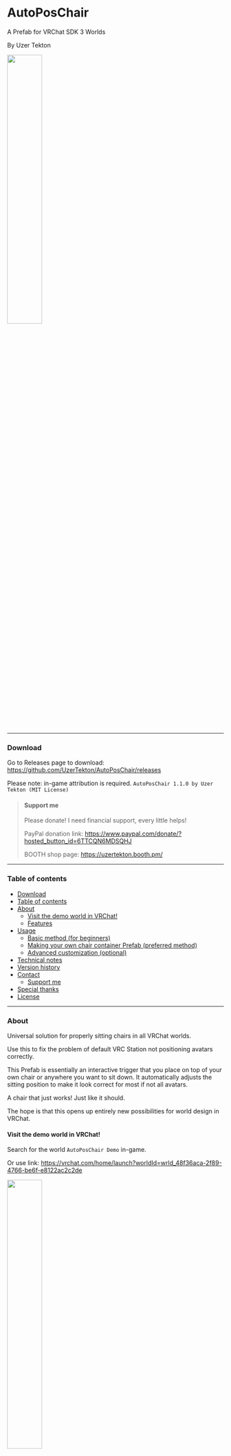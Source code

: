 # **AutoPosChair**

A Prefab for VRChat SDK 3 Worlds

By Uzer Tekton

<img src="images/20250227-QuickTest.gif" width=40% height=40%>


------------------------------------------------------------------------

### Download

Go to Releases page to download: https://github.com/UzerTekton/AutoPosChair/releases

Please note: in-game attribution is required. `AutoPosChair 1.1.0 by Uzer Tekton (MIT License)`

>#### Support me
>
>Please donate! I need financial support, every little helps!
>
>PayPal donation link: https://www.paypal.com/donate/?hosted_button_id=6TTCQN6MDSQHJ
>
>BOOTH shop page: https://uzertekton.booth.pm/


------------------------------------------------------------------------

### Table of contents

- [Download](#download)
- [Table of contents](#table-of-contents)
- [About](#about)
  - [Visit the demo world in VRChat!](#visit-the-demo-world-in-vrchat)
  - [Features](#features)
- [Usage](#usage)
  - [Basic method (for beginners)](#basic-method-for-beginners)
  - [Making your own chair container Prefab (preferred method)](#making-your-own-chair-container-prefab-preferred-method)
  - [Advanced customization (optional)](#advanced-customization-optional)
- [Technical notes](#technical-notes)
- [Version history](#version-history)
- [Contact](#contact)
  - [Support me](#support-me)
- [Special thanks](#special-thanks)
- [License](#license)


------------------------------------------------------------------------

### About

Universal solution for properly sitting chairs in all VRChat worlds.

Use this to fix the problem of default VRC Station not positioning avatars correctly.

This Prefab is essentially an interactive trigger that you place on top of your own chair or anywhere you want to sit down. It automatically adjusts the sitting position to make it look correct for most if not all avatars.

A chair that just works! Just like it should.

The hope is that this opens up entirely new possibilities for world design in VRChat.


#### Visit the demo world in VRChat!

Search for the world `AutoPosChair Demo` in-game.

Or use link: https://vrchat.com/home/launch?worldId=wrld_48f36aca-2f89-4766-be6f-e8122ac2c2de

<img src="images/20250227-World.png" width=40% height=40%>


#### Features

- Easy to use, all you need to do is place an instance of the Prefab on top of your own chair model.
- One chair fits all avatars:
  - All heights and sizes and body proportions
  - Different sitting poses (e.g. cross-legged)
  - Strange avatars with no legs or non-proportional legs
- The chair works in all situations:
  - Changing avatar while seated
  - Changing avatar height while seated
  - Rotated chair of any angle in world space
  - Scaled chair of any scale in world space
  - In a VRC Pickup e.g. being thrown
  - In a moving object e.g. a vehicle
- Other features:
  - Works in VR
  - Custom proximity detection to prevent entering chair from afar
  - Minimal performance impact, even with large number of chairs
  - Minimal network usage
  - Works with avatar culling
  - Works with late joiners
  - Smooth adjustment motion
  - In-game error log output
  - Fully commented Udon Graph


------------------------------------------------------------------------

### Usage

<img src="images/20250227-Usage.png" width=40% height=40%>

Visit the demo world for a visual guide! Search for the world `AutoPosChair Demo` in-game.

- Prerequisite: Have VRChat SDK 3 installed. Use VCC to install if in doubt.
- Import the package (drag and drop into your Assets window). You will need:
```
AutoPosChair (Prefab)
AutoPosChairCalibrator (Udon Graph)
AutoPosChairProximityChecker (Udon Graph)
```
- Put these somewhere in your Assets folder, e.g. inside `Assets/Prefabs/AutoPosChair/`


#### Basic method (for beginners)

- Use this method only if you want something done quickly and easily, and only for a few chairs. The preferred method is to put it inside your own Prefab (see later section).
- Drag and drop an instance of the Prefab `AutoPosChair` into your scene, then position it on top of your chair seat.
    - By default, the pivot position of the Prefab is the center point of a 40 x 40 cm area on your sitting surface (such as a chair seat). Therefore the Prefab position should be 0.2 m horizontally offset backwards from the front edge of your chair.
    - The Prefab height position (Y) is the height of your sitting surface from the floor, a height of 0.5 m (typical for a dining chair) is a good starting point.
    - You don't need to be super precise. You can just eyeball it and then adjust the position if necessary.
- Load up the game and it should work now.


#### Making your own chair container Prefab (preferred method)

- Use this method to maintain consistency across all chairs of the same type.
- The basic idea is to make a Prefab with have an empty GameObject as parent, and put your own chair model and AutoPosChair alongside each other inside it.
- Avoid non-uniform scaling. While it could still work, Unity does not like non-uniform scaling with rotations and it may create unpredictable results.
- Avoid changing the internal hierarchy of the Prefab because it may create unpredictable results.
- An example using the recommended structure:
```
YourDiningChair (Your own Prefab, empty GameObject, zero transform and uniform scale.)
├── YourDiningChairModel (Your own chair model.)
└── AutoPosChair (Positioned above the seating surface.)
```
-  Once you have made such a Prefab, you can then place any number of instances of this chair into your world.


#### Advanced customization (optional)

- This can be done either via Instance Overrides inside a chair Prefab (e.g. just start changing things inside YourDiningChair), or Prefab Variants if you are managing many different types of chairs with some shared Overrides between types.
- Modify the children objects inside `AutoPosChair` to customize your chair.
  - `BoxForInteraction`: You can change the interaction trigger to any shape you want by changing the Box Collider component. Default a 40 x 40 x 10 cm box.
    - For example, to make the whole chair clickable, replacing the Box Collider with a chair shaped Mesh Collider (and add a Mesh Renderer) as the trigger. It is recommended to keep `AutoPosChair` independent from the actual chair model, and use a duplicate Mesh Collider (and Mesh Filter) as the trigger. This is because:
      - Objects marked as static will not get highlighted when mouseover. But objects not marked as static will not get baked lighting. Best keep them independent.
      - If you place any other object (such as the chair model) as a child under `BoxForInteraction`, the whole chair would get highlighted when mouseover (unless marked as static), while only the invisible box is clickable, which is visually inconsistent and confusing.
  - `SphereForProximityCheck`: You can adjust how far away you want the chair to become interactable. Default 2 m radius.
  - `StationEnter`: No need to touch this, this is controlled by the script.
  - `StationExit`: You can position this to a more sensible place for your particular chair, for example on the floor on the left or right side of a booth seating or dining chair (IRL you wouldn't stand on the table), or behind the chair if you are sitting on a cliff (to prevent falling).
  - `TargetChairEdge`: This is the reference position the script looks at for calculations. You can adjust its local position (but not local rotation) to precisely align with the edge of whatever surface you are sitting on. This will affect the final sitting position.
    - When placed correctly, `TargetChairEdge` Z axis should point in the direction the chair is facing. Y axis should be perpendicular (upwards) to the seating surface. X axis should align with the actual chair edge.
    - `TargetChairEdge` local rotations must be 0,0,0 for calibration to work properly. If you want a rotated chair, you can rotate the parent objects (`AutoPosChair` or its parents), but not the `TargetChairEdge` itself locally.


------------------------------------------------------------------------

### Technical notes

<img src="images/20250227-Technical.png" width=40% height=40%>

- Made with Udon Graph in Unity 2022.3.22f1 with VRChat SDK Worlds 3.7.5
- The underlying principle is similar to UdonCalibratingChairs 4.0 by Superbstingray, but with a completely new algorithm and calibration process.
- The basic idea is adjusting the position of the StationEnter, so that the avatar looks like it is sitting correctly while inside the VRC Station.
- The transform calculation is based on the front edge of the chair.
  - The script estimates there the chair edge should be by taking into account an assumed thigh thickness ratio and overhang ratio in relation to the UpperLeg bones lengths. The default ratios are tested to look correct for most avatars.
  - The transform method keeps the player perfectly centered from left to right (i.e. no X axis or sideways movement).
- Calibration cycles loop until the transform is completed within a tolerance distance, with a safety timeout period (default 10 seconds).
- The calibration only runs when someone sits down, so there is minimal performance impact, even with a large number of chairs.
- The only network usage is one final sync of the final position fired by the sitting down player when their own calibration is completed. This allows late joiners to use the most accurate results from the owner (who had already completed calibration prior), and for avatars beyond the culling distance to update position correctly using owner's data, because Udon cannot detect whether an avatar is culled (by culling distance), and calibrating with a culled avatar will create inaccurate results.
  - The alternative strategy of doing everything locally (such as the case of UCC 4.0) requires waiting for the remote player to get within a certain range before calibrating. However, there is no way in Udon to tell whether an avatar is culled, nor detect the culling distance settings. Because the culling distance can vary from player to player, if we were to simply assume a calibration range for everyone, it is very easy to have calibrations done on a culled avatar, or have unculled avatar in the distance waiting for calibration while looking weird.
  - This script would instead calibrate remote players regardless of distance, and have the final correct position synced to everyone by the person sitting down, who should always have the most accurate avatar model for calibration and unaffected by any culling. This will ensure even the culled avatars have the correct position, and no avatar is left uncalibrated in the distance.
  - Since it is only one Vector3 variable, synced only one time per sitting down (or adjusting heights etc.), the network usage is minimal and inconsequential in the grand scheme of things.
- The script reacts to avatar changes and avatar eye height changes while being seated, and restarts calibration automatically.
- The script uses a fallback method for strange avatars that do not have conventional bone structures or are grossly over-sized, and puts them directly on top the chair (like a plushie) to look correct. Try using VRCat or VRRat.
- Some functions such as disabling tooltip and VR fix for rotated stations are based on UCC 4.0 by Superbstingray.
- The Prefab is designed based on a typical dining chair with an IRL seating height of 50 cm from the floor, and the VRChat assumption of the player collider being a 40 cm diameter 165 cm tall capsule. The 40 x 40 x 10 cm box is optimal for visual legibility and clickability from all view angles. In other words, the Prefab conforms to the same assumptions of the default VRChat animations and poses, and is designed to be user-friendly.
- Proximity checking uses a sphere collider for realism and performance reasons. The default radius is 2 m measured at eye level (correspondingly 1 m above the seating surface, or 1.5 m from the floor). Beware that this radius could be affected by scaling.
- A simple usage example can be found in the Examples folder. It shows the recommended structure for making your own chair. The AutoPosChair Prefab doesn't need the Examples folder to function, you can safely delete the folder to save space.
- By default "Can use station from station" is turned off. This is because there is currently a bug with VRC Station when entering station from another station, the camera view angle limits will be messed up. This is a bug of the VRC component itself and can only be fixed by VRChat devs.


------------------------------------------------------------------------

### Version history

#### AutoPosChair 1.1.1

2025-06-05

  - Patched the null exception bug when the prefab cannot find a parent object.

#### AutoPosChair 1.1.0

2025-02-28

  - All remote players including late joiners will now always prioritize results from the owner. Culled avatars should now always position correctly.

> **Note**: 2025-06-04 Bug and workaround: If the prefab `AutoPosChair` is placed directly into the scene with no parent object, the script will crash due to a `Debug.Log` trying to find the name of a parent GameObject but got `null` because there is no parent object.
>   - To fix this, place the `AutoPosChair` prefab under an empty GameObject parent. (Recommended method)
>   - Alternatively, go into `AutoPosChairCalibrator` Udon Graph, near the top left area of the graph, there is two links going from the "Trying to get chair identity" area, one going to "Log player name when they enter", another going to "Log player name when they exit". Delete these two connections. (If you really must place the prefab without a parent GameObject)
>   - 2025-06-05: This bug is patched in 1.1.1.

#### AutoPosChair 1.0.0

2025-02-27

  - Initial release


------------------------------------------------------------------------

### Contact

Leave a message on my Discord server or DM me: https://discord.gg/yG4HnBM8Du


#### Support me

Please donate! I need financial support, every little helps!

PayPal donation link: https://www.paypal.com/donate/?hosted_button_id=6TTCQN6MDSQHJ

BOOTH shop page: https://uzertekton.booth.pm/


-------------

### Special thanks

Some non-substantial parts are a derivative of UdonCalibratingChairs 4.0 by Superbstingray (MIT License).

Thank you for helping with testing and feedback and encouragement!

<img src="images/20250227-Thanks.png" width=40% height=40%>


------------------------------------------------------------------------

### License

AutoPosChair is available under the MIT License with an additional condition:

For use of this Prefab in a VRChat world, an in-game attribution is required, by including the asset title, the version used, author name, and type of license.

`AutoPosChair 1.1.0 by Uzer Tekton (MIT License)`

